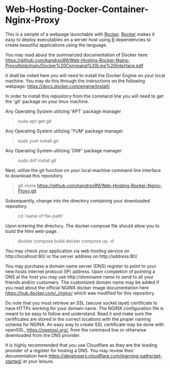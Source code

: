 # Web-Hosting-Docker-Container-Nginx-Proxy
This is a sample of a webpage launchable with [Rocker](https://rocker-project.org/images/versioned/shiny.html). [Rocker](https://rocker-project.org/images/versioned/shiny.html) makes it easy to deploy executables on a server host using [R](https://cran.rstudio.org/) dependencies to create beautiful applications using the language.

You may read about the summarized documentation of Docker here:
https://github.com/kandrsn99/Web-Hosting-Rocker-Nginx-Proxy/blob/main/Docker%20Command%20Line%20Interface.pdf

It shall be noted here you will need to install the Docker Engine on your local machine. You may do this through the instructions on the following webpage: https://docs.docker.com/engine/install/

In order to install this repository from the command line you will need to get the 'git' package on your linux machine.

Any Operating System utilizing 'APT' package manager
> sudo apt-get git

Any Operating System utilizing 'YUM' package manager
> sudo yum install git

Any Operating System utilizing 'DNF' package manager
> sudo dnf install git

Next, utilize the git function on your local machine command line interface to download this repository.
> git clone https://github.com/kandrsn99/Web-Hosting-Rocker-Nginx-Proxy.git

Subsequently, change into the directory containing your downloaded repository. 
> cd 'name of file-path'

Upon entering the directory. The docker compose file should allow you to build the html web-page.
> docker compose build
> docker compose up -d

You may check your application via web hosting service on http://localhost:80/ or the server address on http://address:80/

You may purchase a domain name server (DNS) register to point to your new hosts internet protocol (IP) address. Upon completion of pointing a DNS at the host you may use http://dominame name to send to all your friends and/or customers. The customized domain name may be added if you read about the official NGINX docker image documentation here https://hub.docker.com/_/nginx/ which was modified for this repository.

Do note that you must retrieve an SSL (secure socket layet) certificate to have HTTPs working for your domain name. The NGINX configuration file is meant to be easy to follow and understand. Read it and make sure the certificates are stored in the correct locations with the proper naming schema for NGINX. An easy way to create SSL certificate may be done with openSSL, https://openssl.org/, from the command line or otherwise downloaded from the DNS provider. 

It is highly recommended that you use Cloudflare as they are the leading provider of a register for hosting a DNS. You may review their documentation here https://developers.cloudflare.com/learning-paths/get-started/ at your leisure.
